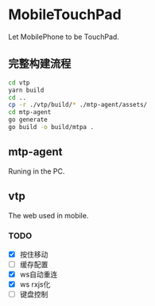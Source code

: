 # MobileTouchPad

Let MobilePhone to be TouchPad.

## 完整构建流程

```bash
cd vtp
yarn build
cd ..
cp -r ./vtp/build/* ./mtp-agent/assets/
cd mtp-agent
go generate
go build -o build/mtpa .
```

## mtp-agent

Runing in the PC.

## vtp

The web used in mobile.

### TODO

+ [x] 按住移动
+ [ ] 缓存配置
+ [x] ws自动重连
+ [x] ws rxjs化
+ [ ] 键盘控制

